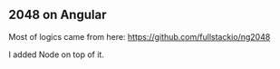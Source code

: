 ## 2048 on Angular

Most of logics came from here: https://github.com/fullstackio/ng2048

I added Node on top of it.
